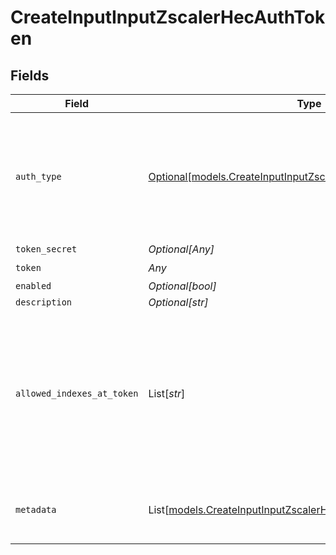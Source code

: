 # CreateInputInputZscalerHecAuthToken


## Fields

| Field                                                                                                                                    | Type                                                                                                                                     | Required                                                                                                                                 | Description                                                                                                                              |
| ---------------------------------------------------------------------------------------------------------------------------------------- | ---------------------------------------------------------------------------------------------------------------------------------------- | ---------------------------------------------------------------------------------------------------------------------------------------- | ---------------------------------------------------------------------------------------------------------------------------------------- |
| `auth_type`                                                                                                                              | [Optional[models.CreateInputInputZscalerHecAuthenticationMethod]](../models/createinputinputzscalerhecauthenticationmethod.md)           | :heavy_minus_sign:                                                                                                                       | Select Manual to enter an auth token directly, or select Secret to use a text secret to authenticate                                     |
| `token_secret`                                                                                                                           | *Optional[Any]*                                                                                                                          | :heavy_minus_sign:                                                                                                                       | N/A                                                                                                                                      |
| `token`                                                                                                                                  | *Any*                                                                                                                                    | :heavy_check_mark:                                                                                                                       | N/A                                                                                                                                      |
| `enabled`                                                                                                                                | *Optional[bool]*                                                                                                                         | :heavy_minus_sign:                                                                                                                       | N/A                                                                                                                                      |
| `description`                                                                                                                            | *Optional[str]*                                                                                                                          | :heavy_minus_sign:                                                                                                                       | N/A                                                                                                                                      |
| `allowed_indexes_at_token`                                                                                                               | List[*str*]                                                                                                                              | :heavy_minus_sign:                                                                                                                       | Enter the values you want to allow in the HEC event index field at the token level. Supports wildcards. To skip validation, leave blank. |
| `metadata`                                                                                                                               | List[[models.CreateInputInputZscalerHecAuthTokenMetadatum](../models/createinputinputzscalerhecauthtokenmetadatum.md)]                   | :heavy_minus_sign:                                                                                                                       | Fields to add to events referencing this token                                                                                           |